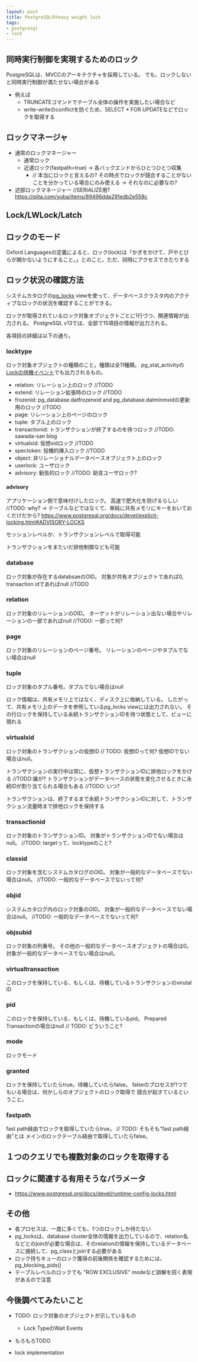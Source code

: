 ```yaml
---
layout: post
title: PostgreSQLのheavy weight lock
tags:
- postgresql
- lock
---
```


## 同時実行制御を実現するためのロック

PostgreSQLは、MVCCのアーキテクチャを採用している。
でも、ロックしないと同時実行制御が満たせない場合がある

- 例えば
  - TRUNCATEコマンドでテーブル全体の操作を実施したい場合など
  - write-writeのconflictを防ぐため、SELECT * FOR UPDATEなどでロックを取得する

## ロックマネージャ

- 通常のロックマネージャー
  - 通常ロック
  - 近道ロック(fastpath=true) -> 各バックエンドからひとつひとつ収集
    - // 本当にロックと言えるの? その時点でロックが競合することがないことを分かっている場合にのみ使える -> それなのに必要なの?
- 述部ロックマネージャー   //SERIALIZE用? https://qiita.com/yuba/items/89496dda291edb2e558c

## Lock/LWLock/Latch


## ロックのモード

Oxford Languagesの定義によると、ロック(lock)は「かぎをかけて、戸やとびらが開かないようにすること。」とのこと。ただ、同時にアクセスできたりする


## ロック状況の確認方法

システムカタログの[pg_locks](https://www.postgresql.org/docs/13/view-pg-locks.html) viewを使って、データベースクラスタ内のアクティブなロックの状況を確認することができる。

ロックが取得されているロック対象オブジェクトごとに1行づつ、関連情報が出力される。
PostgreSQL v13では、全部で15項目の情報が出力される。

各項目の詳細は以下の通り。

### locktype

ロック対象オブジェクトの種類のこと。種類は全11種類。
pg_stat_activityの[Lockの待機イベント](https://www.postgresql.org/docs/13/monitoring-stats.html#WAIT-EVENT-LOCK-TABLE)でも出力されるもの。

- relation: リレーション上のロック //TODO
- extend: リレーション拡張時のロック //TODO
- frozenid: pg_database.datfrozenxid and pg_database.datminmxidの更新用のロック //TODO
- page: リレーション上のページのロック
- tuple: タプル上のロック
- transactionid: トランザクションが終了するのを待つロック  //TODO: sawada-san blog
- virtualxid: 仮想xidロック //TODO
- spectoken: 投機的挿入ロック  //TODO
- object: 非リレーショナルデータベースオブジェクト上のロック
- userlock: ユーザロック
- advisory: 勧告的ロック  //TODO: 助言ユーザロック?

#### advisory

アプリケーション側で意味付けしたロック。
高速で肥大化を防げるらしい  //TODO: why? -> テーブルなどではなくて、単純に共有メモリにキーをおいておくだけだから?
https://www.postgresql.org/docs/devel/explicit-locking.html#ADVISORY-LOCKS

セッションレベルか、トランザクションレベルで取得可能

トランザクションをまたいだ排他制御なども可能

### database

ロック対象が存在するdatabsaeのOID。
対象が共有オブジェクトであれば0, transaction idであればnull //TODO

### relation

ロック対象のリレーションのOID。
ターゲットがリレーション出ない場合やリレーションの一部であればnull //TODO: 一部って何?

### page

ロック対象のリレーションのページ番号。
リレーションのページやタプルでない場合はnull

### tuple

ロック対象のタプル番号。タプルでない場合はnull

ロック情報は、共有メモリ上ではなく、ディスク上に格納している。
したがって、共有メモリ上のデータを参照しているpg_locks viewには出力されない。
その行ロックを保持している永続トランザクションIDを待つ状態として、ビューに現れる

### virtualxid

ロック対象のトランザクションの仮想ID  // TODO: 仮想IDって何?
仮想IDでない場合はnull。

トランザクションの実行中は常に、仮想トランザクションIDに排他ロックをかける //TODO:誰が?
トランザクションがデータベースの状態を変化させるときに永続IDが割り当てられる場合もある //TODO: いつ?

トランザクションは、終了するまで永続トランザクションIDに対して、トランザクション流量時まで排他ロックを保持する

### transactionid

ロック対象のトランザクションID。
対象がトランザクションIDでない場合はnull。   //TODO: targetって、locktypeのこと?

### classid

ロック対象を含むシステムカタログのOID。
対象が一般的なデータベースでない場合はnull。  //TODO: 一般的なデータベースでないって何?

### objid

システムカタログ内のロック対象のOID。
対象が一般的なデータベースでない場合はnull。  //TODO: 一般的なデータベースでないって何?

### objsubid

ロック対象の列番号。
その他の一般的なデータベースオブジェクトの場合は0。
対象が一般的なデータベースでない場合はnull。

### virtualtransaction

このロックを保持している、もしくは、待機しているトランザクションのvirutal ID

### pid

このロックを保持している、もしくは、待機しているpid。
Prepared Transactionの場合はnull  // TODO: どういうこと?

### mode

ロックモード

### granted

ロックを保持していたらtrue。待機していたらfalse。
falseのプロセスが1つでもいる場合は、何かしらのオブジェクトのロック取得で
競合が起きているということ。

### fastpath

fast path経由でロックを取得していたらtrue。  // TODO: そもそも"fast path経由"とは
メインのロックテーブル経由で取得していたらfalse。


## １つのクエリでも複数対象のロックを取得する

## ロックに関連する有用そうなパラメータ

- https://www.postgresql.org/docs/devel/runtime-config-locks.html


## その他

- 各プロセスは、一度に多くても、1つのロックしか待たない
- pg_locksは、database cluster全体の情報を出力しているので、relation名などとのjoinが必要な場合は、そのrelationの情報を保持しているデータベースに接続して、pg_classとjoinする必要がある
- ロック待ちキューのロック獲得の前後関係を確認するためには、pg_blocking_pids()
- テーブルレベルのロックでも "ROW EXCLUSIVE" modeなど誤解を招く表現があるので注意

## 今後調べてみたいこと

- TODO: ロック対象のオブジェクトが示しているもの
  - Lock TypeのWait Events

- もろもろTODO

- lock implementation
